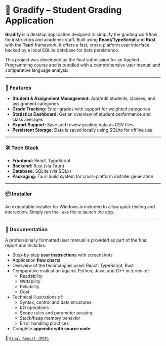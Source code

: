 # 🧮 Gradify – Student Grading Application

**Gradify** is a desktop application designed to simplify the grading workflow for instructors and academic staff. Built using **React/TypeScript** and **Rust** with the **Tauri** framework, it offers a fast, cross-platform user interface backed by a local SQLite database for data persistence.

This project was developed as the final submission for an Applied Programming course and is bundled with a comprehensive user manual and comparative language analysis.

---

### 🚀 Features

- **Student & Assignment Management:** Add/edit students, classes, and assignment categories
- **Grade Tracking:** Enter grades with support for weighted categories
- **Statistics Dashboard:** Get an overview of student performance and class averages
- **Export Support:** Save and review grading data as CSV files
- **Persistent Storage:** Data is saved locally using SQLite for offline use

---

### 🛠️ Tech Stack

- **Frontend:** React, TypeScript
- **Backend:** Rust (via Tauri)
- **Database:** SQLite (via SQLx)
- **Packaging:** Tauri build system for cross-platform installer generation

---

### 📦 Installer

An executable installer for Windows is included to allow quick testing and interaction. Simply run the `.exe` file to launch the app.

---

### 📘 Documentation

A professionally formatted user manual is provided as part of the final report and includes:

- Step-by-step **user instructions** with screenshots
- Application **flow charts**
- Overview of the technologies used: React, TypeScript, Rust
- Comparative evaluation against Python, Java, and C++ in terms of:
  - Readability
  - Writability
  - Reliability
  - Cost
- Technical illustrations of:
  - Syntax, control and data structures
  - I/O operations
  - Scope rules and parameter passing
  - Stack/heap memory behavior
  - Error handling practices
- Complete **appendix with source code**

📄 [`Final Report (PDF)`](./final_report_comparative.pdf)
